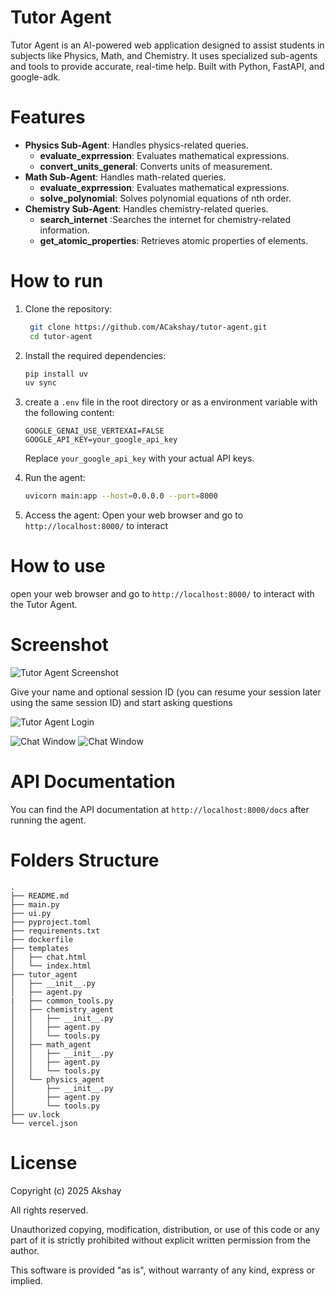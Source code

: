 # Tutor Agent



Tutor Agent is an AI-powered web application designed to assist students in subjects like Physics, Math, and Chemistry. It uses specialized sub-agents and tools to provide accurate, real-time help. Built with Python, FastAPI, and google-adk.


# Features
- **Physics Sub-Agent**: Handles physics-related queries.
    - **evaluate_exprression**: Evaluates mathematical expressions.
    - **convert_units_general**: Converts units of measurement.
- **Math Sub-Agent**: Handles math-related queries.
    - **evaluate_exprression**: Evaluates mathematical expressions.
    - **solve_polynomial**: Solves polynomial equations of nth order.
- **Chemistry Sub-Agent**: Handles chemistry-related queries.
    - **search_internet** :Searches the internet for chemistry-related information.
    - **get_atomic_properties**: Retrieves atomic properties of elements.


# How to run

1. Clone the repository:
   ```bash
    git clone https://github.com/ACakshay/tutor-agent.git
    cd tutor-agent
    ```
2. Install the required dependencies:
    ```bash
    pip install uv
    uv sync 

3. create a `.env` file in the root directory or as a environment variable with the following content:
    ```plaintext
    GOOGLE_GENAI_USE_VERTEXAI=FALSE
    GOOGLE_API_KEY=your_google_api_key
    ```
   Replace `your_google_api_key` with your actual API keys.

3. Run the agent:
    ```bash
    uvicorn main:app --host=0.0.0.0 --port=8000
    ```
4. Access the agent:
   Open your web browser and go to `http://localhost:8000/` to interact



# How to use

open your web browser and go to `http://localhost:8000/` to interact with the Tutor Agent.

# Screenshot

![Tutor Agent Screenshot](home.png)

Give your name and optional session ID (you can resume your session later using the same session ID) and start asking questions 

![Tutor Agent Login](login.png)

![Chat Window](chat1.png)
![Chat Window](chat2.png)



# API Documentation

You can find the API documentation at `http://localhost:8000/docs` after running the agent.


# Folders Structure

```
.
├── README.md
├── main.py
├── ui.py
├── pyproject.toml
├── requirements.txt
├── dockerfile
├── templates   
│   ├── chat.html
│   └── index.html
├── tutor_agent
│   ├── __init__.py
│   ├── agent.py
|   ├── common_tools.py
│   ├── chemistry_agent 
│   │   ├── __init__.py
│   │   ├── agent.py
│   │   └── tools.py
│   ├── math_agent
│   │   ├── __init__.py
│   │   ├── agent.py
│   │   └── tools.py
│   └── physics_agent
│       ├── __init__.py
│       ├── agent.py
│       └── tools.py
├── uv.lock
└── vercel.json
```


# License
Copyright (c) 2025 Akshay

All rights reserved.

Unauthorized copying, modification, distribution, or use of this code or any part of it is strictly prohibited without explicit written permission from the author.

This software is provided "as is", without warranty of any kind, express or implied.

